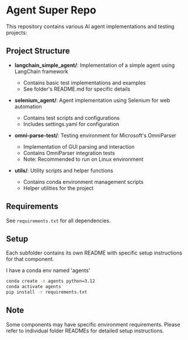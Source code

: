 # Agent Super Repo

This repository contains various AI agent implementations and testing projects:

## Project Structure

- **langchain_simple_agent/**: Implementation of a simple agent using LangChain framework
  - Contains basic test implementations and examples
  - See folder's README.md for specific details

- **selenium_agent/**: Agent implementation using Selenium for web automation
  - Contains test scripts and configurations
  - Includes settings.yaml for configuration

- **omni-parse-test/**: Testing environment for Microsoft's OmniParser
  - Implementation of GUI parsing and interaction
  - Contains OmniParser integration tests
  - Note: Recommended to run on Linux environment

- **utils/**: Utility scripts and helper functions
  - Contains conda environment management scripts
  - Helper utilities for the project

## Requirements

See `requirements.txt` for all dependencies.

## Setup

Each subfolder contains its own README with specific setup instructions for that component.

I have a conda env named 'agents'

```bash
conda create -n agents python=3.12
conda activate agents
pip install -r requirements.txt
```

## Note

Some components may have specific environment requirements. Please refer to individual folder READMEs for detailed setup instructions.



